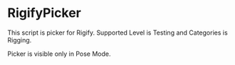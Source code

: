 # RigifyPicker

This script is picker for Rigify. Supported Level is Testing and Categories is Rigging.

Picker is visible only in Pose Mode.
